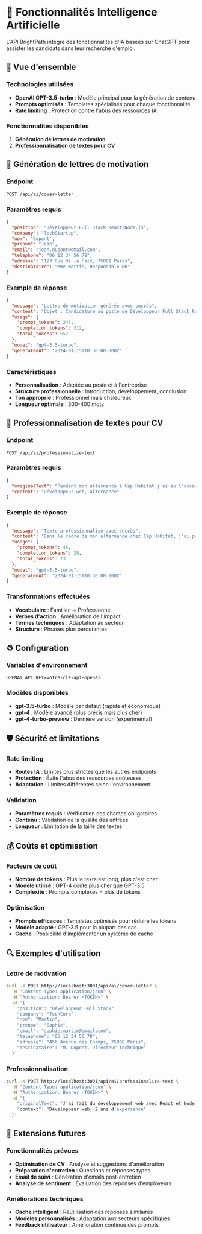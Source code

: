 # 🤖 Fonctionnalités Intelligence Artificielle

L'API BrightPath intègre des fonctionnalités d'IA basées sur ChatGPT pour assister les candidats dans leur recherche d'emploi.

## 🎯 Vue d'ensemble

### Technologies utilisées
- **OpenAI GPT-3.5-turbo** : Modèle principal pour la génération de contenu
- **Prompts optimisés** : Templates spécialisés pour chaque fonctionnalité
- **Rate limiting** : Protection contre l'abus des ressources IA

### Fonctionnalités disponibles
1. **Génération de lettres de motivation**
2. **Professionnalisation de textes pour CV**

## 📝 Génération de lettres de motivation

### Endpoint
```http
POST /api/ai/cover-letter
```

### Paramètres requis
```json
{
  "position": "Développeur Full Stack React/Node.js",
  "company": "TechStartup",
  "nom": "Dupont",
  "prenom": "Jean",
  "email": "jean.dupont@email.com",
  "telephone": "06 12 34 56 78",
  "adresse": "123 Rue de la Paix, 75001 Paris",
  "destinataire": "Mme Martin, Responsable RH"
}
```

### Exemple de réponse
```json
{
  "message": "Lettre de motivation générée avec succès",
  "content": "Objet : Candidature au poste de Développeur Full Stack React/Node.js\n\nMadame,\n\nSuite à votre annonce pour le poste de Développeur Full Stack React/Node.js, je me permets de vous présenter ma candidature...",
  "usage": {
    "prompt_tokens": 245,
    "completion_tokens": 312,
    "total_tokens": 557
  },
  "model": "gpt-3.5-turbo",
  "generatedAt": "2024-01-15T10:30:00.000Z"
}
```

### Caractéristiques
- **Personnalisation** : Adaptée au poste et à l'entreprise
- **Structure professionnelle** : Introduction, développement, conclusion
- **Ton approprié** : Professionnel mais chaleureux
- **Longueur optimale** : 300-400 mots

## 🔧 Professionnalisation de textes pour CV

### Endpoint
```http
POST /api/ai/professionalize-text
```

### Paramètres requis
```json
{
  "originalText": "Pendant mon alternance à Cap Habitat j'ai eu l'occasion de bosser dans plusieurs domaines",
  "context": "Développeur web, alternance"
}
```

### Exemple de réponse
```json
{
  "message": "Texte professionnalisé avec succès",
  "content": "Dans le cadre de mon alternance chez Cap Habitat, j'ai pu développer une expertise polyvalente en intervenant sur divers projets techniques et fonctionnels.",
  "usage": {
    "prompt_tokens": 45,
    "completion_tokens": 28,
    "total_tokens": 73
  },
  "model": "gpt-3.5-turbo",
  "generatedAt": "2024-01-15T10:30:00.000Z"
}
```

### Transformations effectuées
- **Vocabulaire** : Familier → Professionnel
- **Verbes d'action** : Amélioration de l'impact
- **Termes techniques** : Adaptation au secteur
- **Structure** : Phrases plus percutantes

## ⚙️ Configuration

### Variables d'environnement
```env
OPENAI_API_KEY=votre-clé-api-openai
```

### Modèles disponibles
- **gpt-3.5-turbo** : Modèle par défaut (rapide et économique)
- **gpt-4** : Modèle avancé (plus précis mais plus cher)
- **gpt-4-turbo-preview** : Dernière version (expérimental)

## 🛡️ Sécurité et limitations

### Rate limiting
- **Routes IA** : Limites plus strictes que les autres endpoints
- **Protection** : Évite l'abus des ressources coûteuses
- **Adaptation** : Limites différentes selon l'environnement

### Validation
- **Paramètres requis** : Vérification des champs obligatoires
- **Contenu** : Validation de la qualité des entrées
- **Longueur** : Limitation de la taille des textes

## 💰 Coûts et optimisation

### Facteurs de coût
- **Nombre de tokens** : Plus le texte est long, plus c'est cher
- **Modèle utilisé** : GPT-4 coûte plus cher que GPT-3.5
- **Complexité** : Prompts complexes = plus de tokens

### Optimisation
- **Prompts efficaces** : Templates optimisés pour réduire les tokens
- **Modèle adapté** : GPT-3.5 pour la plupart des cas
- **Cache** : Possibilité d'implémenter un système de cache

## 🔍 Exemples d'utilisation

### Lettre de motivation
```bash
curl -X POST http://localhost:3001/api/ai/cover-letter \
  -H "Content-Type: application/json" \
  -H "Authorization: Bearer <TOKEN>" \
  -d '{
    "position": "Développeur Full Stack",
    "company": "TechCorp",
    "nom": "Martin",
    "prenom": "Sophie",
    "email": "sophie.martin@email.com",
    "telephone": "06 12 34 56 78",
    "adresse": "456 Avenue des Champs, 75008 Paris",
    "destinataire": "M. Dupont, Directeur Technique"
  }'
```

### Professionnalisation
```bash
curl -X POST http://localhost:3001/api/ai/professionalize-text \
  -H "Content-Type: application/json" \
  -H "Authorization: Bearer <TOKEN>" \
  -d '{
    "originalText": "J'ai fait du développement web avec React et Node.js",
    "context": "Développeur web, 2 ans d'expérience"
  }'
```

## 🚀 Extensions futures

### Fonctionnalités prévues
- **Optimisation de CV** : Analyse et suggestions d'amélioration
- **Préparation d'entretien** : Questions et réponses types
- **Email de suivi** : Génération d'emails post-entretien
- **Analyse de sentiment** : Évaluation des réponses d'employeurs

### Améliorations techniques
- **Cache intelligent** : Réutilisation des réponses similaires
- **Modèles personnalisés** : Adaptation aux secteurs spécifiques
- **Feedback utilisateur** : Amélioration continue des prompts 